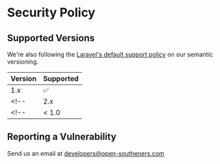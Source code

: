 # Security Policy

## Supported Versions

We're also following the [Laravel's default support policy](https://laravel.com/docs/master/releases#support-policy) on our semantic versioning.

| Version | Supported          |
| ------- | ------------------ |
| 1.x     | :white_check_mark: |
<!-- | 2.x     | :white_check_mark: | -->
<!-- | < 1.0   | :x:                | -->

## Reporting a Vulnerability

Send us an email at developers@open-southeners.com
